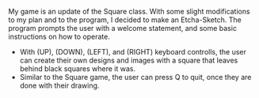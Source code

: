 My game is an update of the Square class. With some slight modifications to my plan and to the program, I decided to make an Etcha-Sketch.
The program prompts the user with a welcome statement, and some basic instructions on how to operate. 
- With (UP), (DOWN), (LEFT), and (RIGHT) keyboard controlls, the user can create their own designs and images with a square that leaves
  behind black squares where it was. 
- Similar to the Square game, the user can press Q to quit, once they are done with their drawing. 
